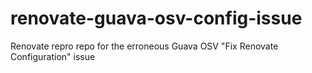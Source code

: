 # renovate-guava-osv-config-issue
Renovate repro repo for the erroneous Guava OSV "Fix Renovate Configuration" issue 
